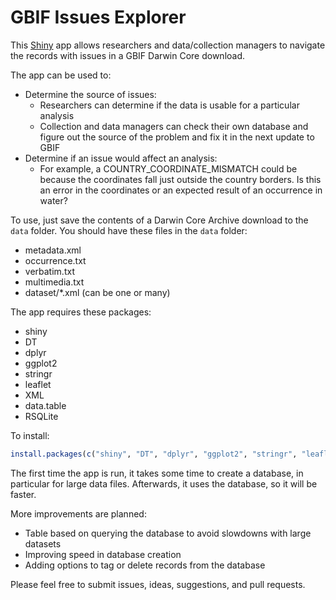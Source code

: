 # GBIF Issues Explorer

This [Shiny](https://shiny.rstudio.com/) app allows researchers and data/collection managers to navigate the records with issues in a GBIF Darwin Core download.

The app can be used to:

 * Determine the source of issues:
   * Researchers can determine if the data is usable for a particular analysis
   * Collection and data managers can check their own database and figure out the source of the problem and fix it in the next update to GBIF
 * Determine if an issue would affect an analysis:
   * For example, a COUNTRY_COORDINATE_MISMATCH could be because the coordinates fall just outside the country borders. Is this an error in the coordinates or an expected result of an occurrence in water?

To use, just save the contents of a Darwin Core Archive download to the `data` folder. You should have these files in the `data` folder:

 * metadata.xml
 * occurrence.txt
 * verbatim.txt
 * multimedia.txt
 * dataset/*.xml (can be one or many)

The app requires these packages:

 * shiny
 * DT
 * dplyr
 * ggplot2
 * stringr
 * leaflet
 * XML
 * data.table
 * RSQLite

To install:

```R
install.packages(c("shiny", "DT", "dplyr", "ggplot2", "stringr", "leaflet", "XML", "data.table", "RSQLite"))
```

The first time the app is run, it takes some time to create a database, in particular for large data files. Afterwards, it uses the database, so it will be faster. 

More improvements are planned:

 * Table based on querying the database to avoid slowdowns with large datasets
 * Improving speed in database creation
 * Adding options to tag or delete records from the database

Please feel free to submit issues, ideas, suggestions, and pull requests. 
